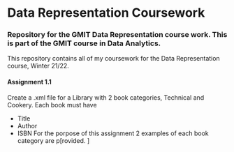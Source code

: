 # Data Representation Coursework
### Repository for the GMIT Data Representation course work. This is part of the GMIT course in Data Analytics.

This repository contains all of my coursework for the Data Representation course, Winter 21/22.

#### Assignment 1.1
Create a .xml file for a Library with 2 book categories, Technical and Cookery. 
Each book must have
* Title
* Author
* ISBN
For the porpose of this assignment 2 examples of each book category are p[rovided. ]

